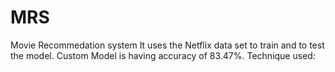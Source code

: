 # MRS
Movie Recommedation system
It uses the Netflix data set to train and to test the model.
Custom Model is having accuracy of 83.47%.
Technique used:
